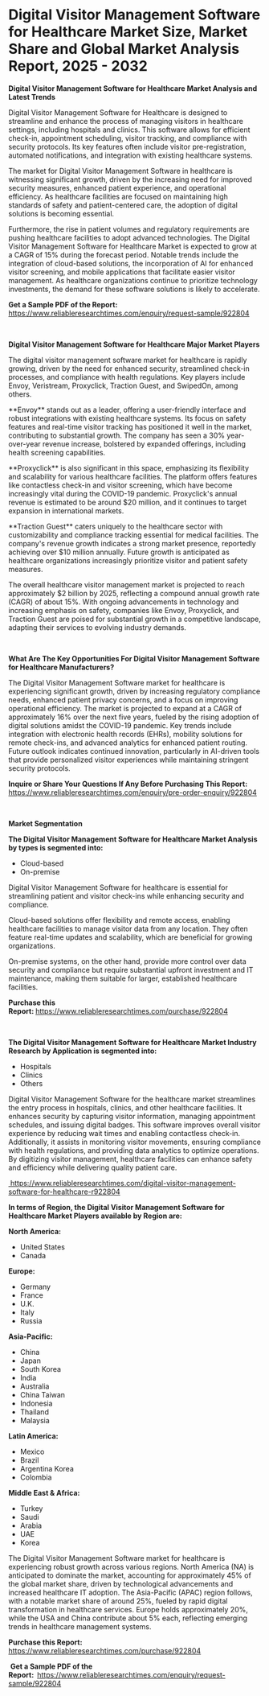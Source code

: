 <p><h1>Digital Visitor Management Software for Healthcare Market Size, Market Share and Global Market Analysis Report, 2025 - 2032</h1></p><p><strong>Digital Visitor Management Software for Healthcare Market Analysis and Latest Trends</strong></p>
<p><p>Digital Visitor Management Software for Healthcare is designed to streamline and enhance the process of managing visitors in healthcare settings, including hospitals and clinics. This software allows for efficient check-in, appointment scheduling, visitor tracking, and compliance with security protocols. Its key features often include visitor pre-registration, automated notifications, and integration with existing healthcare systems.</p><p>The market for Digital Visitor Management Software in healthcare is witnessing significant growth, driven by the increasing need for improved security measures, enhanced patient experience, and operational efficiency. As healthcare facilities are focused on maintaining high standards of safety and patient-centered care, the adoption of digital solutions is becoming essential. </p><p>Furthermore, the rise in patient volumes and regulatory requirements are pushing healthcare facilities to adopt advanced technologies. The Digital Visitor Management Software for Healthcare Market is expected to grow at a CAGR of 15% during the forecast period. Notable trends include the integration of cloud-based solutions, the incorporation of AI for enhanced visitor screening, and mobile applications that facilitate easier visitor management. As healthcare organizations continue to prioritize technology investments, the demand for these software solutions is likely to accelerate.</p></p>
<p><strong>Get a Sample PDF of the Report:&nbsp;</strong> <a href="https://www.reliableresearchtimes.com/enquiry/request-sample/922804?utm_campaign=3347&utm_medium=2&utm_source=Github&utm_content=ia&utm_term=18042025&utm_id=digital-visitor-management-software-for-healthcare">https://www.reliableresearchtimes.com/enquiry/request-sample/922804</a></p>
<p>&nbsp;</p>
<p><strong>Digital Visitor Management Software for Healthcare Major Market Players</strong></p>
<p><p>The digital visitor management software market for healthcare is rapidly growing, driven by the need for enhanced security, streamlined check-in processes, and compliance with health regulations. Key players include Envoy, Veristream, Proxyclick, Traction Guest, and SwipedOn, among others. </p><p>**Envoy** stands out as a leader, offering a user-friendly interface and robust integrations with existing healthcare systems. Its focus on safety features and real-time visitor tracking has positioned it well in the market, contributing to substantial growth. The company has seen a 30% year-over-year revenue increase, bolstered by expanded offerings, including health screening capabilities.</p><p>**Proxyclick** is also significant in this space, emphasizing its flexibility and scalability for various healthcare facilities. The platform offers features like contactless check-in and visitor screening, which have become increasingly vital during the COVID-19 pandemic. Proxyclick's annual revenue is estimated to be around $20 million, and it continues to target expansion in international markets.</p><p>**Traction Guest** caters uniquely to the healthcare sector with customizability and compliance tracking essential for medical facilities. The company's revenue growth indicates a strong market presence, reportedly achieving over $10 million annually. Future growth is anticipated as healthcare organizations increasingly prioritize visitor and patient safety measures.</p><p>The overall healthcare visitor management market is projected to reach approximately $2 billion by 2025, reflecting a compound annual growth rate (CAGR) of about 15%. With ongoing advancements in technology and increasing emphasis on safety, companies like Envoy, Proxyclick, and Traction Guest are poised for substantial growth in a competitive landscape, adapting their services to evolving industry demands.</p></p>
<p>&nbsp;</p>
<p><strong>What Are The Key Opportunities For Digital Visitor Management Software for Healthcare Manufacturers?</strong></p>
<p><p>The Digital Visitor Management Software market for healthcare is experiencing significant growth, driven by increasing regulatory compliance needs, enhanced patient privacy concerns, and a focus on improving operational efficiency. The market is projected to expand at a CAGR of approximately 16% over the next five years, fueled by the rising adoption of digital solutions amidst the COVID-19 pandemic. Key trends include integration with electronic health records (EHRs), mobility solutions for remote check-ins, and advanced analytics for enhanced patient routing. Future outlook indicates continued innovation, particularly in AI-driven tools that provide personalized visitor experiences while maintaining stringent security protocols.</p></p>
<p><strong>Inquire or Share Your Questions If Any Before Purchasing This Report:</strong> <a href="https://www.reliableresearchtimes.com/enquiry/pre-order-enquiry/922804?utm_campaign=3347&utm_medium=2&utm_source=Github&utm_content=ia&utm_term=18042025&utm_id=digital-visitor-management-software-for-healthcare">https://www.reliableresearchtimes.com/enquiry/pre-order-enquiry/922804</a></p>
<p>&nbsp;</p>
<p><strong>Market Segmentation</strong></p>
<p><strong>The Digital Visitor Management Software for Healthcare Market Analysis by types is segmented into:</strong></p>
<p><ul><li>Cloud-based</li><li>On-premise</li></ul></p>
<p><p>Digital Visitor Management Software for healthcare is essential for streamlining patient and visitor check-ins while enhancing security and compliance. </p><p>Cloud-based solutions offer flexibility and remote access, enabling healthcare facilities to manage visitor data from any location. They often feature real-time updates and scalability, which are beneficial for growing organizations. </p><p>On-premise systems, on the other hand, provide more control over data security and compliance but require substantial upfront investment and IT maintenance, making them suitable for larger, established healthcare facilities.</p></p>
<p><strong>Purchase this Report:&nbsp;</strong><a href="https://www.reliableresearchtimes.com/purchase/922804?utm_campaign=3347&utm_medium=2&utm_source=Github&utm_content=ia&utm_term=18042025&utm_id=digital-visitor-management-software-for-healthcare">https://www.reliableresearchtimes.com/purchase/922804</a></p>
<p>&nbsp;</p>
<p><strong>The Digital Visitor Management Software for Healthcare Market Industry Research by Application is segmented into:</strong></p>
<p><ul><li>Hospitals</li><li>Clinics</li><li>Others</li></ul></p>
<p><p>Digital Visitor Management Software for the healthcare market streamlines the entry process in hospitals, clinics, and other healthcare facilities. It enhances security by capturing visitor information, managing appointment schedules, and issuing digital badges. This software improves overall visitor experience by reducing wait times and enabling contactless check-in. Additionally, it assists in monitoring visitor movements, ensuring compliance with health regulations, and providing data analytics to optimize operations. By digitizing visitor management, healthcare facilities can enhance safety and efficiency while delivering quality patient care.</p></p>
<p><a href="https://www.reliableresearchtimes.com/digital-visitor-management-software-for-healthcare-r922804?utm_campaign=3347&utm_medium=2&utm_source=Github&utm_content=ia&utm_term=18042025&utm_id=digital-visitor-management-software-for-healthcare">&nbsp;https://www.reliableresearchtimes.com/digital-visitor-management-software-for-healthcare-r922804</a></p>
<p><strong>In terms of Region, the Digital Visitor Management Software for Healthcare Market Players available by Region are:</strong></p>
<p>
    <p> <strong> North America: </strong>
        <ul>
            <li>United States</li>
            <li>Canada</li>
        </ul>
        </p> 
    <p> <strong> Europe: </strong>
        <ul>
            <li>Germany</li>
            <li>France</li>
            <li>U.K.</li>
            <li>Italy</li>
            <li>Russia</li>
        </ul>
        </p> 
    <p> <strong> Asia-Pacific: </strong>
        <ul>
            <li>China</li>
            <li>Japan</li>
            <li>South Korea</li>
            <li>India</li>
            <li>Australia</li>
            <li>China Taiwan</li>
            <li>Indonesia</li>
            <li>Thailand</li>
            <li>Malaysia</li>
        </ul>
        </p> 
    <p> <strong> Latin America: </strong>
        <ul>
            <li>Mexico</li>
            <li>Brazil</li>
            <li>Argentina Korea</li>
            <li>Colombia</li>
        </ul>
        </p> 
    <p> <strong> Middle East & Africa: </strong>
        <ul>
            <li>Turkey</li>
            <li>Saudi</li>
            <li>Arabia</li>
            <li>UAE</li>
            <li>Korea</li>
        </ul>
    </p>
    </p>
<p><p>The Digital Visitor Management Software market for healthcare is experiencing robust growth across various regions. North America (NA) is anticipated to dominate the market, accounting for approximately 45% of the global market share, driven by technological advancements and increased healthcare IT adoption. The Asia-Pacific (APAC) region follows, with a notable market share of around 25%, fueled by rapid digital transformation in healthcare services. Europe holds approximately 20%, while the USA and China contribute about 5% each, reflecting emerging trends in healthcare management systems.</p></p>
<p><strong>Purchase this Report: </strong><a href="https://www.reliableresearchtimes.com/purchase/922804?utm_campaign=3347&utm_medium=2&utm_source=Github&utm_content=ia&utm_term=18042025&utm_id=digital-visitor-management-software-for-healthcare">https://www.reliableresearchtimes.com/purchase/922804</a></p>
<p>&nbsp;<strong>Get a Sample PDF of the Report:&nbsp;&nbsp;</strong><a href="https://www.reliableresearchtimes.com/enquiry/request-sample/922804?utm_campaign=3347&utm_medium=2&utm_source=Github&utm_content=ia&utm_term=18042025&utm_id=digital-visitor-management-software-for-healthcare">https://www.reliableresearchtimes.com/enquiry/request-sample/922804</a></p>
<p><strong></strong></p>
<p><p></p><p></p><p></p></p>